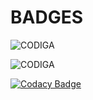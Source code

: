 # BADGES

![CODIGA](https://api.codiga.io/project/32131/score/svg)

![CODIGA](https://api.codiga.io/project/32131/status/svg)

[![Codacy Badge](https://app.codacy.com/project/badge/Grade/57d32911f4524897939a45d057e7371b)](https://www.codacy.com/gh/ANISHVISWA-N/M1_App_Password-Protected-Notes-Taker/dashboard?utm_source=github.com&amp;utm_medium=referral&amp;utm_content=ANISHVISWA-N/M1_App_Password-Protected-Notes-Taker&amp;utm_campaign=Badge_Grade)
